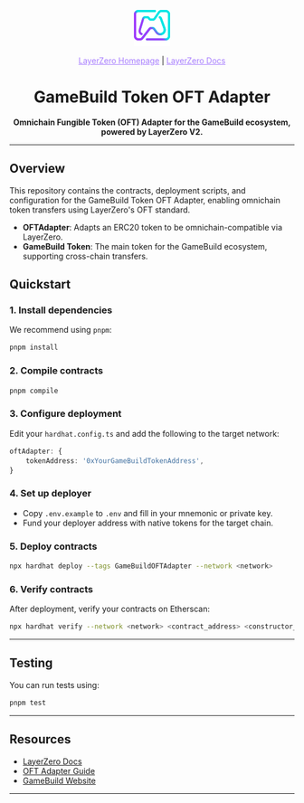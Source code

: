 <p align="center">
  <img alt="GameBuild" width="64" height="64" src="https://raw.githubusercontent.com/GameBuildOffical/brand-kit/refs/heads/main/logo/SVG/mini_logo.svg"/>
</p>

<p align="center">
  <a href="https://layerzero.network" style="color: #a77dff">LayerZero Homepage</a> | <a href="https://docs.layerzero.network/" style="color: #a77dff">LayerZero Docs</a>
</p>

<h1 align="center">GameBuild Token OFT Adapter</h1>

<p align="center">
  <b>Omnichain Fungible Token (OFT) Adapter for the GameBuild ecosystem, powered by LayerZero V2.</b>
</p>

---

## Overview

This repository contains the contracts, deployment scripts, and configuration for the GameBuild Token OFT Adapter, enabling omnichain token transfers using LayerZero's OFT standard.

- **OFTAdapter**: Adapts an ERC20 token to be omnichain-compatible via LayerZero.
- **GameBuild Token**: The main token for the GameBuild ecosystem, supporting cross-chain transfers.

## Quickstart

### 1. Install dependencies

We recommend using `pnpm`:

```bash
pnpm install
```

### 2. Compile contracts

```bash
pnpm compile
```

### 3. Configure deployment

Edit your `hardhat.config.ts` and add the following to the target network:

```typescript
oftAdapter: {
    tokenAddress: '0xYourGameBuildTokenAddress',
}
```

### 4. Set up deployer

- Copy `.env.example` to `.env` and fill in your mnemonic or private key.
- Fund your deployer address with native tokens for the target chain.

### 5. Deploy contracts

```bash
npx hardhat deploy --tags GameBuildOFTAdapter --network <network>
```

### 6. Verify contracts

After deployment, verify your contracts on Etherscan:

```bash
npx hardhat verify --network <network> <contract_address> <constructor_args>
```

---

## Testing

You can run tests using:

```bash
pnpm test
```

---

## Resources

- [LayerZero Docs](https://docs.layerzero.network/)
- [OFT Adapter Guide](https://docs.layerzero.network/v2/developers/evm/oft/adapter)
- [GameBuild Website](https://game.build) 

---
